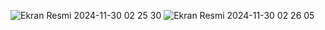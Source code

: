 ![Ekran Resmi 2024-11-30 02 25 30](https://github.com/user-attachments/assets/91c65ee3-bf5d-435f-a644-dce9da71a401)
![Ekran Resmi 2024-11-30 02 26 05](https://github.com/user-attachments/assets/7c521d9f-a90a-47fc-bacd-64758d1a9586)
